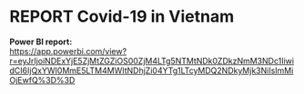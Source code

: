 # REPORT Covid-19 in Vietnam
<b>Power BI report:</b><br>
https://app.powerbi.com/view?r=eyJrIjoiNDExYjE5ZjMtZGZiOS00ZjM4LTg5NTMtNDk0ZDkzNmM3NDc1IiwidCI6IjQxYWI0MmE5LTM4MWItNDhjZi04YTg1LTcyMDQ2NDkyMjk3NiIsImMiOjEwfQ%3D%3D
